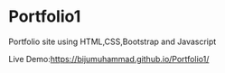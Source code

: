# Portfolio1

Portfolio site using HTML,CSS,Bootstrap and Javascript

Live Demo:https://bijumuhammad.github.io/Portfolio1/

